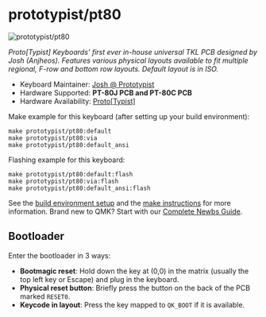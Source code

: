 # prototypist/pt80

![prototypist/pt80](https://i.imgur.com/voa3ivJh.png)

*Proto[Typist] Keyboards' first ever in-house universal TKL PCB designed by Josh (Anjheos). 
Features various physical layouts available to fit multiple regional, F-row and bottom row layouts.
Default layout is in ISO.*

* Keyboard Maintainer: [Josh @ Prototypist](https://github.com/Anjheos)
* Hardware Supported: **PT-80J PCB and PT-80C PCB**
* Hardware Availability: [Proto[Typist]](https://prototypist.net)

Make example for this keyboard (after setting up your build environment):

    make prototypist/pt80:default
    make prototypist/pt80:via
    make prototypist/pt80:default_ansi
    

Flashing example for this keyboard:

    make prototypist/pt80:default:flash
    make prototypist/pt80:via:flash
    make prototypist/pt80:default_ansi:flash
    

See the [build environment setup](https://docs.qmk.fm/#/getting_started_build_tools) and the [make instructions](https://docs.qmk.fm/#/getting_started_make_guide) for more information. Brand new to QMK? Start with our [Complete Newbs Guide](https://docs.qmk.fm/#/newbs).

## Bootloader

Enter the bootloader in 3 ways:

* **Bootmagic reset**: Hold down the key at (0,0) in the matrix (usually the top left key or Escape) and plug in the keyboard.
* **Physical reset button**: Briefly press the button on the back of the PCB marked `RESET0`.
* **Keycode in layout**: Press the key mapped to `QK_BOOT` if it is available.